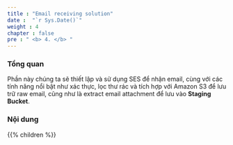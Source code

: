 ```yaml
---
title : "Email receiving solution"
date :  "`r Sys.Date()`" 
weight : 4
chapter : false
pre : " <b> 4. </b> "
---
```


### Tổng quan

Phần này chúng ta sẽ thiết lập và sử dụng SES để nhận email, cùng với các tính năng nổi bật như xác thực, lọc thư rác và tích hợp với Amazon S3 để lưu trữ raw email, cũng như là extract email attachment để lưu vào **Staging Bucket**.

### Nội dung
{{% children  %}}

  
